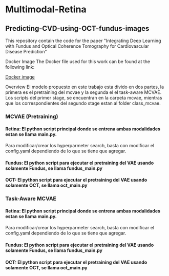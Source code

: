 # Multimodal-Retina

## Predicting-CVD-using-OCT-fundus-images
This repository contain the code for the paper "Integrating Deep Learning with Fundus and Optical Coherence Tomography for Cardiovascular Disease Prediction"

Docker Image
The Docker file used for this work can be found at the following link:

[Docker image](https://hub.docker.com/layers/scclmgadmin/oct/oct/images/sha256-af579dc2cab9c7504937fdea208c683a61603126fbab4ccf641a4c2bef71b043?context=repo)

Overview
El modelo propuesto en este trabajo esta divido en dos partes, la primera es el pretraining del mcvae y la segunda el el task-aware MCVAE. Los scripts del primer stage, se encuentran en la carpeta mcvae, mientras que los correspondientes del segundo stage estan al folder class_mcvae. 

### MCVAE (Pretraining)
#### Retina: El python script principal donde se entrena ambas modalidades estan se llama main.py.
Para modificar/crear los hyperparmeter search, basta con modificar el config.yaml dependiendo de lo que se tiene que agregar.

#### Fundus: El python script para ejecutar el pretraining del VAE usando solamente Fundus, se llama fundus_main.py

#### OCT: El python script para ejecutar el pretraining del VAE usando solamente OCT, se llama oct_main.py

### Task-Aware MCVAE 
#### Retina: El python script principal donde se entrena ambas modalidades estan se llama main.py.
Para modificar/crear los hyperparmeter search, basta con modificar el config.yaml dependiendo de lo que se tiene que agregar.

#### Fundus: El python script para ejecutar el pretraining del VAE usando solamente Fundus, se llama fundus_main.py

#### OCT: El python script para ejecutar el pretraining del VAE usando solamente OCT, se llama oct_main.py
